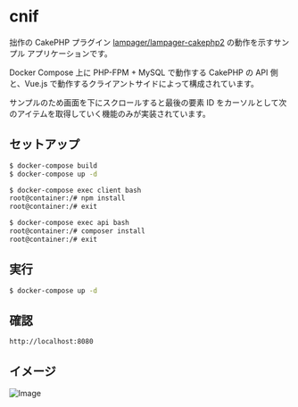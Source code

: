# cnif

拙作の CakePHP プラグイン [lampager/lampager-cakephp2](https://github.com/lampager/lampager-cakephp2) の動作を示すサンプル アプリケーションです。

Docker Compose 上に PHP-FPM + MySQL で動作する CakePHP の API 側と、Vue.js で動作するクライアントサイドによって構成されています。

サンプルのため画面を下にスクロールすると最後の要素 ID をカーソルとして次のアイテムを取得していく機能のみが実装されています。

## セットアップ

```sh
$ docker-compose build
$ docker-compose up -d

$ docker-compose exec client bash
root@container:/# npm install
root@container:/# exit

$ docker-compose exec api bash
root@container:/# composer install
root@container:/# exit
```

## 実行

```sh
$ docker-compose up -d
```

## 確認

```
http://localhost:8080
```

## イメージ

![Image](https://user-images.githubusercontent.com/6535425/37680556-98ecd62a-2cc7-11e8-9183-808975d88c78.gif)
